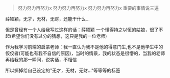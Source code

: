 > 努力努力再努力x
> 努力努力再努力x
> 努力努力再努力x
> 重要的事情说三遍

薛颖颖，无才，无材，无财，还能干什么...

但是曾经有一个人给我写过这样的话：薛颖颖 一个懂得持之以恒的姑娘，很了不起(希望你们没有过分的猜想，这只是我的一位老师)

作为我学习前端的启蒙老师：我一直认为我不是他的得意门生,也不是他学生中的佼佼者(可能也有我不自信的原因)，当时的情景，我的状态是很懵的，当我的老师再给我的那一瞬间，说实话，不相信

所以撕掉给自己设定的"无才，无材，无财..."等等等的标签


<!--- [Upgrading to Progressive Web Apps][9] · [JSConf CN 上海 2017](http://2017.jsconf.cn/)
- Building Progressive Web Apps · [CSDI 广州 2017](http://www.csdisummit.com/)
- The State of Progressive Web App · GDG IO Redux 北京 2017
- 炒冷饭 · PWA 到底是个什么玩意？· Baidu HQ 北京 2017
- [Service Worker 101][5] · GDG DevFest 北京 2016
- [Progressive Web App，复兴序章][4] · [QCon 上海 2016](http://2016.qconshanghai.com/presentation/3111)
- Progressive Web App 之我见 · GDG IO Redux 北京 2016
- [CSS Still Sucks 2015][2] · 2015
- [JavaScript 模块化七日谈][1] · 2015-->
<!--
[1]: //huangxuan.me/2015/07/09/js-module-7day/
[2]: //huangxuan.me/2015/12/28/css-sucks-2015/
[3]: //huangxuan.me/2016/06/05/pwa-in-my-pov/
[4]: //huangxuan.me/2016/10/20/pwa-qcon2016/
[5]: //huangxuan.me/2016/11/20/sw-101-gdgdf/
[6]: https://yanshuo.io/assets/player/?deck=58ac8598b123db0067292f92 "PWA Rehashing"
[7]: https://yanshuo.io/assets/player/?deck=593ad6fbfe88c2006a0a0d6d "The State of PWA"
[8]: https://yanshuo.io/assets/player/?deck=594d673d570c357d0698a950 "Building PWA"
[9]: //huangxuan.me/jsconfcn2017/-->
